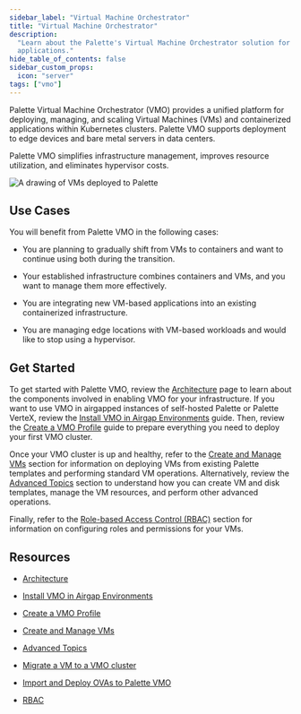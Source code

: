 ```yaml
---
sidebar_label: "Virtual Machine Orchestrator"
title: "Virtual Machine Orchestrator"
description:
  "Learn about the Palette's Virtual Machine Orchestrator solution for managing containerized and virtualized
  applications."
hide_table_of_contents: false
sidebar_custom_props:
  icon: "server"
tags: ["vmo"]
---
```


Palette Virtual Machine Orchestrator (VMO) provides a unified platform for deploying, managing, and scaling Virtual
Machines (VMs) and containerized applications within Kubernetes clusters. Palette VMO supports deployment to edge
devices and bare metal servers in data centers.

Palette VMO simplifies infrastructure management, improves resource utilization, and eliminates hypervisor costs.

![A drawing of VMs deployed to Palette](/vm-mangement_vmo-diagram.webp)

## Use Cases

You will benefit from Palette VMO in the following cases:

- You are planning to gradually shift from VMs to containers and want to continue using both during the transition.

- Your established infrastructure combines containers and VMs, and you want to manage them more effectively.

- You are integrating new VM-based applications into an existing containerized infrastructure.

- You are managing edge locations with VM-based workloads and would like to stop using a hypervisor.

## Get Started

To get started with Palette VMO, review the [Architecture](./architecture.md) page to learn about the components
involved in enabling VMO for your infrastructure. If you want to use VMO in airgapped instances of self-hosted Palette
or Palette VerteX, review the [Install VMO in Airgap Environments](./install-vmo-in-airgap.md) guide. Then, review the
[Create a VMO Profile](./create-vmo-profile.md) guide to prepare everything you need to deploy your first VMO cluster.

Once your VMO cluster is up and healthy, refer to the [Create and Manage VMs](./create-manage-vm/create-manage-vm.md)
section for information on deploying VMs from existing Palette templates and performing standard VM operations.
Alternatively, review the [Advanced Topics](./create-manage-vm/advanced-topics/advanced-topics.md) section to understand
how you can create VM and disk templates, manage the VM resources, and perform other advanced operations.

Finally, refer to the [Role-based Access Control (RBAC)](./rbac/rbac.md) section for information on configuring roles
and permissions for your VMs.

## Resources

- [Architecture](./architecture.md)

- [Install VMO in Airgap Environments](./install-vmo-in-airgap.md)

- [Create a VMO Profile](./create-vmo-profile.md)

- [Create and Manage VMs](./create-manage-vm/create-manage-vm.md)

- [Advanced Topics](./create-manage-vm/advanced-topics/advanced-topics.md)

- [Migrate a VM to a VMO cluster](./create-manage-vm/migrate-vm-kubevirt.md)

- [Import and Deploy OVAs to Palette VMO](./create-manage-vm/advanced-topics/deploy-import-ova.md)

- [RBAC](./rbac/rbac.md)
